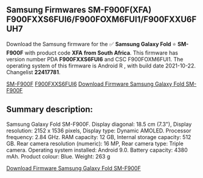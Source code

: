 <h2>Samsung Firmwares SM-F900F(XFA) F900FXXS6FUI6/F900FOXM6FUI1/F900FXXU6FUH7</h2>
Download the Samsung firmware for the ✅ <strong>Samsung Galaxy Fold </strong> ⭐ <strong>SM-F900F</strong> with product code <strong>XFA</strong> <strong> from South Africa</strong>. This firmware has version number PDA <strong>F900FXXS6FUI6</strong> and CSC F900FOXM6FUI1. The operating system of this firmware is Android R , with build date 2021-10-22. Changelist <strong>22417781</strong>.


[SM-F900F](https://samfirm.shop/samsung/model/SM-F900F)
[F900FXXS6FUI6](https://samfirm.shop/samsung/pda/F900FXXS6FUI6)
[Download Firmware Samsung Galaxy Fold SM-F900F](https://samfirm.shop/samsung/firmware/467839)
<h2>Summary description:</h2>
<p>Samsung Galaxy Fold SM-F900F. Display diagonal: 18.5 cm (7.3"), Display resolution: 2152 x 1536 pixels, Display type: Dynamic AMOLED. Processor frequency: 2.84 GHz. RAM capacity: 12 GB, Internal storage capacity: 512 GB. Rear camera resolution (numeric): 16 MP, Rear camera type: Triple camera. Operating system installed: Android 9.0. Battery capacity: 4380 mAh. Product colour: Blue. Weight: 263 g</p>


[Download Firmware Samsung Galaxy Fold SM-F900F](https://samfirm.shop/samsung/firmware/467839)
